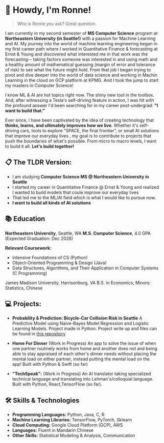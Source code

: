 # 👋 Howdy, I'm Ronne! 

> Who is Ronne you ask? Great question.

I am currently in my second semester of **MS Computer Science** program at **Northeastern University (in Seattle!)** with a passion for Machine Learning and AI. My journey into the world of machine learning engineering began in my first career path where I worked in Quantitative Finance & forecasting at Ernst & Young and discovered what interested me in that work was the forecasting-- taking factors someone was interested in and using math and a healthy amount of mathematical guessing (margin of error and tolerance of risk) to see what the future might hold. From that job I began trying to pivot and dive deeper into the world of data science and working in Machin Learning in the cloud on GCP platform at KPMG. And I took the jump to start my masters in Computer Science!

I know ML & AI are hot topics right now. The shiny new tool in the toolbox. And, after witnessing a Tesla's self-driving feature in action, I was hit with the profound answer I'd been searching for in my career post-undergrad: **"I want to build that."**

Ever since, I have been captivated by the idea of creating technology that **thinks, learns, and ultimately improves how we live**. Whether it's self-driving cars, tools to explore "SPACE, the final frontier", or small AI solutions that improve our everyday lives , my goal is to contribute to projects that push the boundaries of what's possible. From micro to macro levels, I want to build it all. **Let's build together!** 

## 📋 The TLDR Version: 
- I am studying **Computer Science MS @ Northeastern University in Seattle**
- I started my career in Quantitative Finance @ Ernst & Young and realized I wanted to build models that coule improve our everyday lives
- That led me to the ML/AI field which is what I would like to pursue now.
- **I want to build all kinds of AI solutions**


## 📚 Education
**Northeastern University**, Seattle, WA
**M.S. Computer Science**, 4.0 GPA
(Expected Graduation: Dec 2026)

**Relevant Coursework:**
- Intensive Foundations of CS (Python)
- Object-Oriented Programming & Design (Java)
- Data Structures, Algorithms, and Their Application in Computer Systems (C Programming)
  
James Madison University, Harrisonburg, VA
B.S. in Economics; Minors: Statistics, Chinese

## 💻 Projects:
- **Probability & Prediction: Bicycle-Car Collision Risk in Seattle** A Predictive Model using Naive-Bayes Model Regression and Logistic Learning Models. Project made in Python. Project write up and files can be found in [this repository](https://github.com/JosephMinSong/5002_Project)

- **Home For Dinner** (Work in Progress) An app to solve the issue of when one partner routinely works from home and another does not and being able to stay appraised of each other's dinner needs without placing the mental load on either partner, instead putting the mental load on the app! Built with Python & Swift (so far)

- **"TechSpeak":** (Work in Progress) An AI translator taking specialized technical language and translating into Lehman's/colloquial language. Built with Python, React,TensorFlow (so far).


## 🛠️ Skills & Technologies
- **Programming Languages:** Python, Java, C, R
- **Machine Learning Libraries:** TensorFlow, PyTorch, Sklearn
- **Cloud Computing:** Google Cloud Platform (GCP), AWS
- **Languages:** Fluent in Mandarin Chinese
- **Other Skills:** Statistical Modeling & Analysis, Communication

